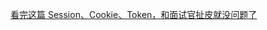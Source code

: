 











[看完这篇 Session、Cookie、Token，和面试官扯皮就没问题了](https://juejin.im/post/5e893002f265da48094d8cd3?utm_source=gold_browser_extension)